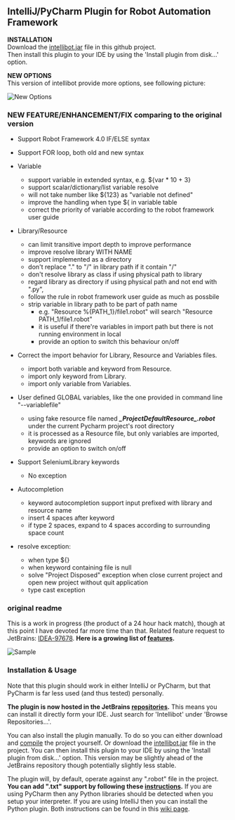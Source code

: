 ## IntelliJ/PyCharm Plugin for Robot Automation Framework

**INSTALLATION**  
Download the [intellibot.jar](/intellibot.jar) file in this github project.  
Then install this plugin to your IDE by using the 'Install plugin from disk...' option.

**NEW OPTIONS**  
This version of intellibot provide more options, see following picture:

![New Options](/wiki/robot_options/new_options.png)

### NEW FEATURE/ENHANCEMENT/FIX comparing to the original version

* Support Robot Framework 4.0 IF/ELSE syntax

* Support FOR loop, both old and new syntax

* Variable
  * support variable in extended syntax, e.g. ${var * 10 + 3}
  * support scalar/dictionary/list variable resolve
  * will not take number like ${123} as "variable not defined"
  * improve the handling when type ${ in variable table
  * correct the priority of variable according to the robot framework user guide

* Library/Resource
  * can limit transitive import depth to improve performance
  * improve resolve library WITH NAME
  * support implemented as a directory
  * don't replace "." to "/" in library path if it contain "/"
  * don't resolve library as class if using physical path to library
  * regard library as directory if using physical path and not end with ".py",
  * follow the rule in robot framework user guide as much as possbile
  * strip variable in library path to be part of path name
    * e.g. "Resource %{PATH_1}/file1.robot" will search "Resource PATH_1/file1.robot"
    * it is useful if there're variables in import path but there is not running environment in local
    * provide an option to switch this behaviour on/off

* Correct the import behavior for Library, Resource and Variables files.
  * import both variable and keyword from Resource.
  * import only keyword from Library.
  * import only variable from Variables.

* User defined GLOBAL variables, like the one provided in command line "--variablefile"
  * using fake resource file named **_\_ProjectDefaultResource\_.robot_** under the current Pycharm project's root directory
  * it is processed as a Resource file, but only variables are imported, keywords are ignored
  * provide an option to switch on/off

* Support SeleniumLibrary keywords
  * No exception

* Autocompletion
  * keyword autocompletion support input prefixed with library and resource name
  * insert 4 spaces after keyword
  * if type 2 spaces, expand to 4 spaces according to surrounding space count

* resolve exception:
  * when type ${}
  * when keyword containing file is null
  * solve "Project Disposed" exception when close current project and open new project without quit application
  * type cast exception


### original readme
This is a work in progress (the product of a 24 hour hack match), though at this point I have devoted far more time than that.
Related feature request to JetBrains: [IDEA-97678](http://youtrack.jetbrains.com/issue/IDEA-97678).
**Here is a growing list of [features](https://github.com/millennialmedia/intellibot/wiki/Features).**

![Sample](/wiki/features/demo_complete.png)

### Installation & Usage

Note that this plugin should work in either IntelliJ or PyCharm, but that PyCharm is far less used (and thus tested) personally.

**The plugin is now hosted in the JetBrains [repositories](http://plugins.jetbrains.com/plugin/7386?pr=github).**
This means you can install it directly form your IDE.
Just search for 'Intellibot' under 'Browse Repositories...'.

You can also install the plugin manually.
To do so you can either download and [compile](https://github.com/millennialmedia/intellibot/wiki/Development-Setup) the project yourself.
Or download the [intellibot.jar](https://github.com/lte2000/intellibot/blob/develop/intellibot.jar) file in the project.
You can then install this plugin to your IDE by using the 'Install plugin from disk...' option.
This version may be slightly ahead of the JetBrains repository though potentially slightly less stable.

The plugin will, by default, operate against any ".robot" file in the project.
**You can add ".txt" support by following these [instructions](https://github.com/millennialmedia/intellibot/wiki/Supporting-.txt-Files).**
If you are using PyCharm then any Python libraries should be detected when you setup your interpreter.
If you are using IntelliJ then you can install the Python plugin.
Both instructions can be found in this [wiki page](https://github.com/millennialmedia/intellibot/wiki/Python-Interpreter).
